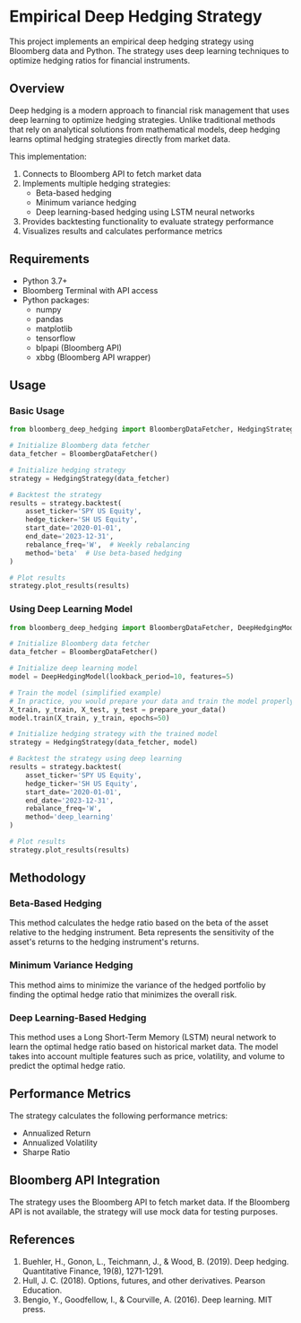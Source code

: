 # Empirical Deep Hedging Strategy

This project implements an empirical deep hedging strategy using Bloomberg data and Python. The strategy uses deep learning techniques to optimize hedging ratios for financial instruments.

## Overview

Deep hedging is a modern approach to financial risk management that uses deep learning to optimize hedging strategies. Unlike traditional methods that rely on analytical solutions from mathematical models, deep hedging learns optimal hedging strategies directly from market data.

This implementation:
1. Connects to Bloomberg API to fetch market data
2. Implements multiple hedging strategies:
   - Beta-based hedging
   - Minimum variance hedging
   - Deep learning-based hedging using LSTM neural networks
3. Provides backtesting functionality to evaluate strategy performance
4. Visualizes results and calculates performance metrics

## Requirements

- Python 3.7+
- Bloomberg Terminal with API access
- Python packages:
  - numpy
  - pandas
  - matplotlib
  - tensorflow
  - blpapi (Bloomberg API)
  - xbbg (Bloomberg API wrapper)

## Usage

### Basic Usage

```python
from bloomberg_deep_hedging import BloombergDataFetcher, HedgingStrategy

# Initialize Bloomberg data fetcher
data_fetcher = BloombergDataFetcher()

# Initialize hedging strategy
strategy = HedgingStrategy(data_fetcher)

# Backtest the strategy
results = strategy.backtest(
    asset_ticker='SPY US Equity',
    hedge_ticker='SH US Equity',
    start_date='2020-01-01',
    end_date='2023-12-31',
    rebalance_freq='W',  # Weekly rebalancing
    method='beta'  # Use beta-based hedging
)

# Plot results
strategy.plot_results(results)
```

### Using Deep Learning Model

```python
from bloomberg_deep_hedging import BloombergDataFetcher, DeepHedgingModel, HedgingStrategy

# Initialize Bloomberg data fetcher
data_fetcher = BloombergDataFetcher()

# Initialize deep learning model
model = DeepHedgingModel(lookback_period=10, features=5)

# Train the model (simplified example)
# In practice, you would prepare your data and train the model properly
X_train, y_train, X_test, y_test = prepare_your_data()
model.train(X_train, y_train, epochs=50)

# Initialize hedging strategy with the trained model
strategy = HedgingStrategy(data_fetcher, model)

# Backtest the strategy using deep learning
results = strategy.backtest(
    asset_ticker='SPY US Equity',
    hedge_ticker='SH US Equity',
    start_date='2020-01-01',
    end_date='2023-12-31',
    rebalance_freq='W',
    method='deep_learning'
)

# Plot results
strategy.plot_results(results)
```

## Methodology

### Beta-Based Hedging

This method calculates the hedge ratio based on the beta of the asset relative to the hedging instrument. Beta represents the sensitivity of the asset's returns to the hedging instrument's returns.

### Minimum Variance Hedging

This method aims to minimize the variance of the hedged portfolio by finding the optimal hedge ratio that minimizes the overall risk.

### Deep Learning-Based Hedging

This method uses a Long Short-Term Memory (LSTM) neural network to learn the optimal hedge ratio based on historical market data. The model takes into account multiple features such as price, volatility, and volume to predict the optimal hedge ratio.

## Performance Metrics

The strategy calculates the following performance metrics:
- Annualized Return
- Annualized Volatility
- Sharpe Ratio

## Bloomberg API Integration

The strategy uses the Bloomberg API to fetch market data. If the Bloomberg API is not available, the strategy will use mock data for testing purposes.

## References

1. Buehler, H., Gonon, L., Teichmann, J., & Wood, B. (2019). Deep hedging. Quantitative Finance, 19(8), 1271-1291.
2. Hull, J. C. (2018). Options, futures, and other derivatives. Pearson Education.
3. Bengio, Y., Goodfellow, I., & Courville, A. (2016). Deep learning. MIT press.
